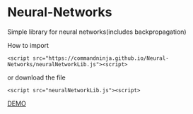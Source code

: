 # Neural-Networks

Simple library for neural networks(includes backpropagation)

How to import

`<script src="https://commandninja.github.io/Neural-Networks/neuralNetworkLib.js"><script>`

or download the file

`<script src="neuralNetworkLib.js"><script>`

[DEMO](https://commandninja.github.io/Neural-Networks)